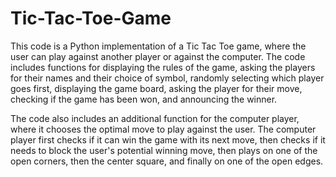 # Tic-Tac-Toe-Game
This code is a Python implementation of a Tic Tac Toe game, where the user can play against another player or against the computer. The code includes functions for displaying the rules of the game, asking the players for their names and their choice of symbol, randomly selecting which player goes first, displaying the game board, asking the player for their move, checking if the game has been won, and announcing the winner.

The code also includes an additional function for the computer player, where it chooses the optimal move to play against the user. The computer player first checks if it can win the game with its next move, then checks if it needs to block the user's potential winning move, then plays on one of the open corners, then the center square, and finally on one of the open edges.
